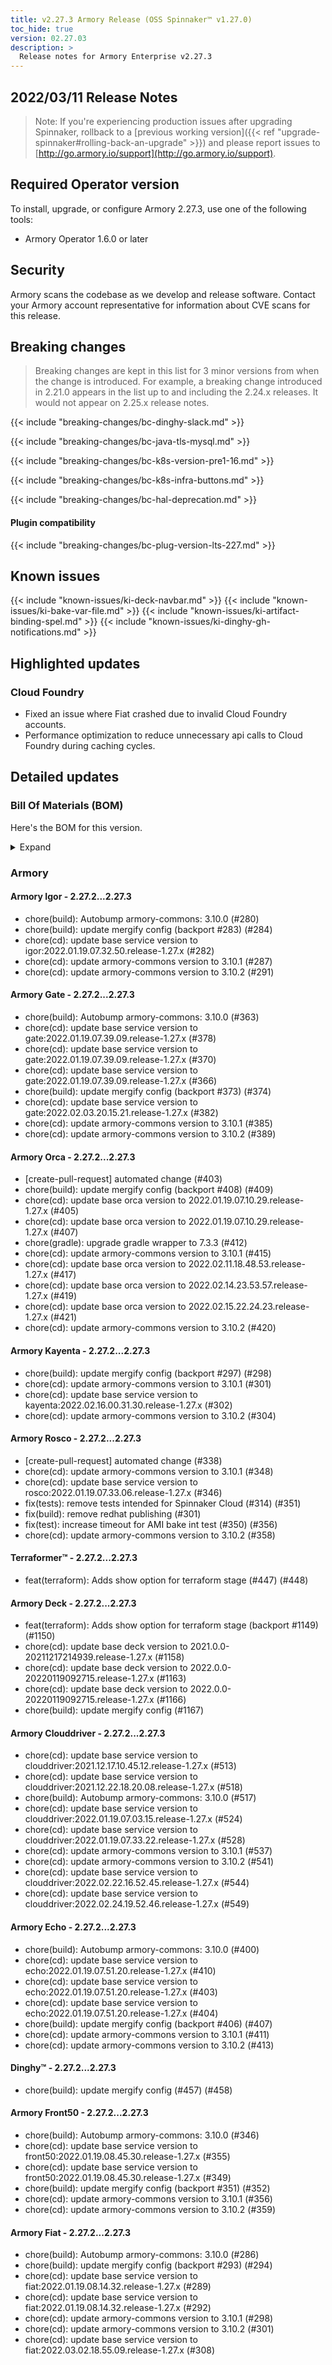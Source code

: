 ```yaml
---
title: v2.27.3 Armory Release (OSS Spinnaker™ v1.27.0)
toc_hide: true
version: 02.27.03
description: >
  Release notes for Armory Enterprise v2.27.3
---
```


## 2022/03/11 Release Notes

> Note: If you're experiencing production issues after upgrading Spinnaker, rollback to a [previous working version]({{< ref "upgrade-spinnaker#rolling-back-an-upgrade" >}}) and please report issues to [http://go.armory.io/support](http://go.armory.io/support).

## Required Operator version

To install, upgrade, or configure Armory 2.27.3, use one of the following tools:

- Armory Operator 1.6.0 or later

## Security

Armory scans the codebase as we develop and release software. Contact your Armory account representative for information about CVE scans for this release.

## Breaking changes
<!-- Copy/paste from the previous version if there are recent ones. We can drop breaking changes after 3 minor versions. Add new ones from OSS and Armory. -->

> Breaking changes are kept in this list for 3 minor versions from when the change is introduced. For example, a breaking change introduced in 2.21.0 appears in the list up to and including the 2.24.x releases. It would not appear on 2.25.x release notes.

{{< include "breaking-changes/bc-dinghy-slack.md" >}}

{{< include "breaking-changes/bc-java-tls-mysql.md" >}}

{{< include "breaking-changes/bc-k8s-version-pre1-16.md" >}}

{{< include "breaking-changes/bc-k8s-infra-buttons.md" >}}

{{< include "breaking-changes/bc-hal-deprecation.md" >}}

#### Plugin compatibility

{{< include "breaking-changes/bc-plug-version-lts-227.md" >}}

## Known issues
<!-- Copy/paste known issues from the previous version if they're not fixed. Add new ones from OSS and Armory. If there aren't any issues, state that so readers don't think we forgot to fill out this section. -->

{{< include "known-issues/ki-deck-navbar.md" >}}
{{< include "known-issues/ki-bake-var-file.md" >}}
{{< include "known-issues/ki-artifact-binding-spel.md" >}}
{{< include "known-issues/ki-dinghy-gh-notifications.md" >}}

## Highlighted updates

<!--
Each item category (such as UI) under here should be an h3 (###). List the following info that service owners should be able to provide:
- Major changes or new features we want to call out for Armory and OSS. Changes should be grouped under end user understandable sections. For example, instead of Deck, use UI. Instead of Fiat, use Permissions.
- Fixes to any known issues from previous versions that we have in release notes. These can all be grouped under a Fixed issues H3.
-->

### Cloud Foundry

* Fixed an issue where Fiat crashed due to invalid Cloud Foundry accounts.
* Performance optimization to reduce unnecessary api calls to Cloud Foundry during caching cycles.

## Detailed updates

### Bill Of Materials (BOM)

Here's the BOM for this version.
<details><summary>Expand</summary>
<pre class="highlight">
<code>artifactSources:
  dockerRegistry: docker.io/armory
dependencies:
  redis:
    commit: null
    version: 2:2.8.4-2
services:
  clouddriver:
    commit: 5eb6c8598e22a90ca6eb8c5d7dcb5daddeade04f
    version: 2.27.3
  deck:
    commit: ea911f8927180bb5223f3c6149005568111ad294
    version: 2.27.3
  dinghy:
    commit: ee2e7f8b9778741dae1a5571cb47ac6c76c51d81
    version: 2.27.3
  echo:
    commit: aa794fa58437bbaae6b3f7c32f4844e5da937c92
    version: 2.27.3
  fiat:
    commit: e285a77d97d73304e3a1f75fd67c736eac804a37
    version: 2.27.3
  front50:
    commit: e60edec818a2c0633c9e809b1cca66a03e640d9a
    version: 2.27.3
  gate:
    commit: f4f1b1c0511d7d20e948541eceb020112acc9f52
    version: 2.27.3
  igor:
    commit: 97986b3554e3501507989335e73618a832357f71
    version: 2.27.3
  kayenta:
    commit: 800b14c9162cc0f486f4e7f510f87ec8db9b5e98
    version: 2.27.3
  monitoring-daemon:
    commit: null
    version: 2.26.0
  monitoring-third-party:
    commit: null
    version: 2.26.0
  orca:
    commit: 4fe016e9539cfae5cf79b39888227afc11a5741b
    version: 2.27.3
  rosco:
    commit: 44f38498ade0864c5c8373f43560a984c2c91432
    version: 2.27.3
  terraformer:
    commit: 89dd4af83b669d6a12de41611ea0bdf57857dd73
    version: 2.27.3
timestamp: "2022-03-02 19:10:56"
version: 2.27.3
</code>
</pre>
</details>

### Armory


#### Armory Igor - 2.27.2...2.27.3

  - chore(build): Autobump armory-commons: 3.10.0 (#280)
  - chore(build): update mergify config (backport #283) (#284)
  - chore(cd): update base service version to igor:2022.01.19.07.32.50.release-1.27.x (#282)
  - chore(cd): update armory-commons version to 3.10.1 (#287)
  - chore(cd): update armory-commons version to 3.10.2 (#291)

#### Armory Gate - 2.27.2...2.27.3

  - chore(build): Autobump armory-commons: 3.10.0 (#363)
  - chore(cd): update base service version to gate:2022.01.19.07.39.09.release-1.27.x (#378)
  - chore(cd): update base service version to gate:2022.01.19.07.39.09.release-1.27.x (#370)
  - chore(cd): update base service version to gate:2022.01.19.07.39.09.release-1.27.x (#366)
  - chore(build): update mergify config (backport #373) (#374)
  - chore(cd): update base service version to gate:2022.02.03.20.15.21.release-1.27.x (#382)
  - chore(cd): update armory-commons version to 3.10.1 (#385)
  - chore(cd): update armory-commons version to 3.10.2 (#389)

#### Armory Orca - 2.27.2...2.27.3

  - [create-pull-request] automated change (#403)
  - chore(build): update mergify config (backport #408) (#409)
  - chore(cd): update base orca version to 2022.01.19.07.10.29.release-1.27.x (#405)
  - chore(cd): update base orca version to 2022.01.19.07.10.29.release-1.27.x (#407)
  - chore(gradle): upgrade gradle wrapper to 7.3.3 (#412)
  - chore(cd): update armory-commons version to 3.10.1 (#415)
  - chore(cd): update base orca version to 2022.02.11.18.48.53.release-1.27.x (#417)
  - chore(cd): update base orca version to 2022.02.14.23.53.57.release-1.27.x (#419)
  - chore(cd): update base orca version to 2022.02.15.22.24.23.release-1.27.x (#421)
  - chore(cd): update armory-commons version to 3.10.2 (#420)

#### Armory Kayenta - 2.27.2...2.27.3

  - chore(build): update mergify config (backport #297) (#298)
  - chore(cd): update armory-commons version to 3.10.1 (#301)
  - chore(cd): update base service version to kayenta:2022.02.16.00.31.30.release-1.27.x (#302)
  - chore(cd): update armory-commons version to 3.10.2 (#304)

#### Armory Rosco - 2.27.2...2.27.3

  - [create-pull-request] automated change (#338)
  - chore(cd): update armory-commons version to 3.10.1 (#348)
  - chore(cd): update base service version to rosco:2022.01.19.07.33.06.release-1.27.x (#346)
  - fix(tests): remove tests intended for Spinnaker Cloud (#314) (#351)
  - fix(build): remove redhat publishing (#301)
  - fix(test): increase timeout for AMI bake int test (#350) (#356)
  - chore(cd): update armory-commons version to 3.10.2 (#358)

#### Terraformer™ - 2.27.2...2.27.3

  - feat(terraform): Adds show option for terraform stage (#447) (#448)

#### Armory Deck - 2.27.2...2.27.3

  - feat(terraform): Adds show option for terraform stage (backport #1149) (#1150)
  - chore(cd): update base deck version to 2021.0.0-20211217214939.release-1.27.x (#1158)
  - chore(cd): update base deck version to 2022.0.0-20220119092715.release-1.27.x (#1163)
  - chore(cd): update base deck version to 2022.0.0-20220119092715.release-1.27.x (#1166)
  - chore(build): update mergify config (#1167)

#### Armory Clouddriver - 2.27.2...2.27.3

  - chore(cd): update base service version to clouddriver:2021.12.17.10.45.12.release-1.27.x (#513)
  - chore(cd): update base service version to clouddriver:2021.12.22.18.20.08.release-1.27.x (#518)
  - chore(build): Autobump armory-commons: 3.10.0 (#517)
  - chore(cd): update base service version to clouddriver:2022.01.19.07.03.15.release-1.27.x (#524)
  - chore(cd): update base service version to clouddriver:2022.01.19.07.33.22.release-1.27.x (#528)
  - chore(cd): update armory-commons version to 3.10.1 (#537)
  - chore(cd): update armory-commons version to 3.10.2 (#541)
  - chore(cd): update base service version to clouddriver:2022.02.22.16.52.45.release-1.27.x (#544)
  - chore(cd): update base service version to clouddriver:2022.02.24.19.52.46.release-1.27.x (#549)

#### Armory Echo - 2.27.2...2.27.3

  - chore(build): Autobump armory-commons: 3.10.0 (#400)
  - chore(cd): update base service version to echo:2022.01.19.07.51.20.release-1.27.x (#410)
  - chore(cd): update base service version to echo:2022.01.19.07.51.20.release-1.27.x (#403)
  - chore(cd): update base service version to echo:2022.01.19.07.51.20.release-1.27.x (#404)
  - chore(build): update mergify config (backport #406) (#407)
  - chore(cd): update armory-commons version to 3.10.1 (#411)
  - chore(cd): update armory-commons version to 3.10.2 (#413)

#### Dinghy™ - 2.27.2...2.27.3

  - chore(build): update mergify config (#457) (#458)

#### Armory Front50 - 2.27.2...2.27.3

  - chore(build): Autobump armory-commons: 3.10.0 (#346)
  - chore(cd): update base service version to front50:2022.01.19.08.45.30.release-1.27.x (#355)
  - chore(cd): update base service version to front50:2022.01.19.08.45.30.release-1.27.x (#349)
  - chore(build): update mergify config (backport #351) (#352)
  - chore(cd): update armory-commons version to 3.10.1 (#356)
  - chore(cd): update armory-commons version to 3.10.2 (#359)

#### Armory Fiat - 2.27.2...2.27.3

  - chore(build): Autobump armory-commons: 3.10.0 (#286)
  - chore(build): update mergify config (backport #293) (#294)
  - chore(cd): update base service version to fiat:2022.01.19.08.14.32.release-1.27.x (#289)
  - chore(cd): update base service version to fiat:2022.01.19.08.14.32.release-1.27.x (#292)
  - chore(cd): update armory-commons version to 3.10.1 (#298)
  - chore(cd): update armory-commons version to 3.10.2 (#301)
  - chore(cd): update base service version to fiat:2022.03.02.18.55.09.release-1.27.x (#308)

